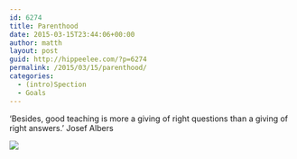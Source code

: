 ```yaml
---
id: 6274
title: Parenthood
date: 2015-03-15T23:44:06+00:00
author: matth
layout: post
guid: http://hippeelee.com/?p=6274
permalink: /2015/03/15/parenthood/
categories:
  - (intro)Spection
  - Goals
---
```

‘Besides, good teaching is more a giving of right questions than a giving of right answers.’ Josef Albers

﻿![](http://localhost/wp-content/uploads/2015/03/IMG_1228.jpg)﻿